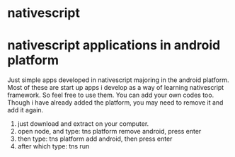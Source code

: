 # nativescript
# nativescript applications in android platform

Just simple apps developed in nativescript majoring in the android platform. 
Most of these are start up apps i develop as a way of learning nativescript framework. So feel free to use them. You can add
your own codes too. Though i have already added the platform, you may need to remove it and add it again.

1. just download and extract on your computer.
2. open node, and type: tns platform remove android, press enter
3. then type: tns platform add android, then press enter
4. after which type: tns run <android>

